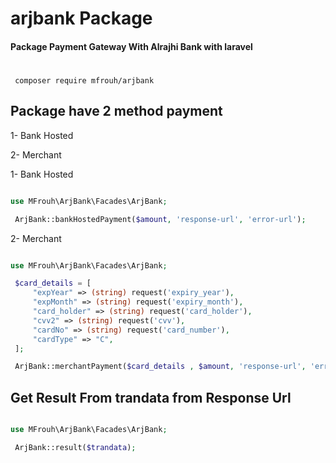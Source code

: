 # arjbank Package

#### Package Payment Gateway With Alrajhi Bank with laravel

#

```composer
 composer require mfrouh/arjbank
```

## Package have 2 method payment

1- Bank Hosted

2- Merchant

1- Bank Hosted

```php

use MFrouh\ArjBank\Facades\ArjBank;

 ArjBank::bankHostedPayment($amount, 'response-url', 'error-url');

```

2- Merchant

```php

use MFrouh\ArjBank\Facades\ArjBank;

 $card_details = [
     "expYear" => (string) request('expiry_year'),
     "expMonth" => (string) request('expiry_month'),
     "card_holder" => (string) request('card_holder'),
     "cvv2" => (string) request('cvv'),
     "cardNo" => (string) request('card_number'),
     "cardType" => "C",
 ];

 ArjBank::merchantPayment($card_details , $amount, 'response-url', 'error-url');

```


## Get Result From trandata from Response Url

```php

use MFrouh\ArjBank\Facades\ArjBank;

 ArjBank::result($trandata);

```